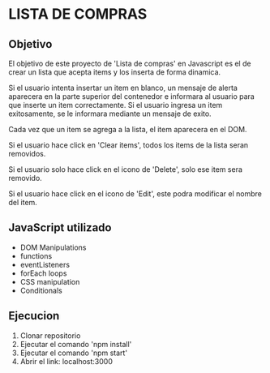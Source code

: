# LISTA DE COMPRAS

## Objetivo

El objetivo de este proyecto de 'Lista de compras' en Javascript es el de crear un lista que acepta items y los inserta de forma dinamica.

Si el usuario intenta insertar un item en blanco, un mensaje de alerta aparecera en la parte superior del contenedor e informara al usuario para que inserte un item correctamente. Si el usuario ingresa un item exitosamente, se le informara mediante un mensaje de exito.

Cada vez que un item se agrega a la lista, el item aparecera en el DOM.

Si el usuario hace click en 'Clear items', todos los items de la lista seran removidos.

Si el usuario solo hace click en el icono de 'Delete', solo ese item sera removido.

Si el usuario hace click en el icono de 'Edit', este podra modificar el nombre del item.


## JavaScript utilizado

- DOM Manipulations
- functions
- eventListeners
- forEach loops
- CSS manipulation
- Conditionals

## Ejecucion

1. Clonar repositorio
2. Ejecutar el comando 'npm install'
3. Ejecutar el comando 'npm start'
4. Abrir el link: localhost:3000